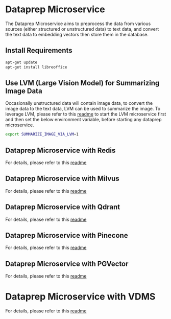 # Dataprep Microservice

The Dataprep Microservice aims to preprocess the data from various sources (either structured or unstructured data) to text data, and convert the text data to embedding vectors then store them in the database.

## Install Requirements

```bash
apt-get update
apt-get install libreoffice
```

## Use LVM (Large Vision Model) for Summarizing Image Data

Occasionally unstructured data will contain image data, to convert the image data to the text data, LVM can be used to summarize the image. To leverage LVM, please refer to this [readme](../lvms/README.md) to start the LVM microservice first and then set the below environment variable, before starting any dataprep microservice.

```bash
export SUMMARIZE_IMAGE_VIA_LVM=1
```

## Dataprep Microservice with Redis

For details, please refer to this [readme](redis/README.md)

## Dataprep Microservice with Milvus

For details, please refer to this [readme](milvus/README.md)

## Dataprep Microservice with Qdrant

For details, please refer to this [readme](qdrant/README.md)

## Dataprep Microservice with Pinecone

For details, please refer to this [readme](pinecone/README.md)

## Dataprep Microservice with PGVector

For details, please refer to this [readme](pgvector/README.md)

# Dataprep Microservice with VDMS

For details, please refer to this [readme](vdms/README.md)
